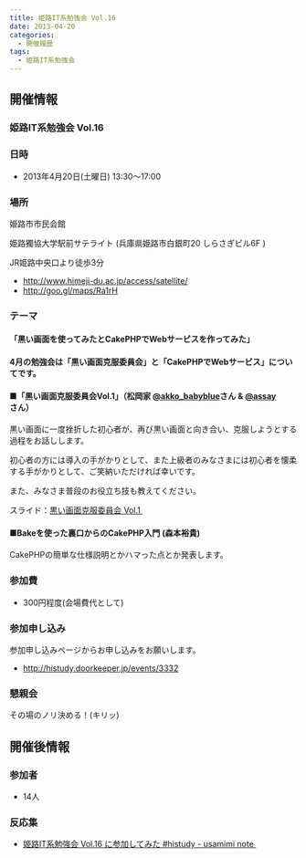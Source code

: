 ```yaml
---
title: 姫路IT系勉強会 Vol.16
date: 2013-04-20
categories:
  - 開催履歴
tags:
  - 姫路IT系勉強会
---
```


開催情報
--------

### 姫路IT系勉強会 Vol.16

### 日時

-   2013年4月20日(土曜日) 13:30～17:00

### 場所

姫路市市民会館

姫路獨協大学駅前サテライト (兵庫県姫路市白銀町20 しらさぎビル6F )

JR姫路中央口より徒歩3分

-   <http://www.himeji-du.ac.jp/access/satellite/>
-   <http://goo.gl/maps/Ra1rH>

### テーマ

#### 「黒い画面を使ってみたとCakePHPでWebサービスを作ってみた」

#### 4月の勉強会は「黒い画面克服委員会」と「CakePHPでWebサービス」についてです。

#### ■「黒い画面克服委員会Vol.1」（松岡家 [@akko\_babyblue](https://twitter.com/akko_babyblue)さん & [@assay](https://twitter.com/assay)さん）

黒い画面に一度挫折した初心者が、再び黒い画面と向き合い、克服しようとする過程をお話しします。

初心者の方には導入の手がかりとして、また上級者のみなさまには初心者を懐柔する手がかりとして、ご笑納いただければ幸いです。

また、みなさま普段のお役立ち技も教えてください。

スライド：[黒い画面克服委員会 Vol.1 ](http://www.slideshare.net/akko_babyblue/kuroigamen)

#### ■Bakeを使った裏口からのCakePHP入門 (森本裕貴)

CakePHPの簡単な仕様説明とかハマった点とか発表します。

### 参加費

-   300円程度(会場費代として)

### 参加申し込み

参加申し込みページからお申し込みをお願いします。

-   <http://histudy.doorkeeper.jp/events/3332>

### 懇親会

その場のノリ決める！(キリッ)

開催後情報
----------

### 参加者

-   14人

### 反応集

-   [姫路IT系勉強会 Vol.16 に参加してみた \#histudy - usamimi note ](http://izumin.hateblo.jp/entry/2013/04/21/001122)

